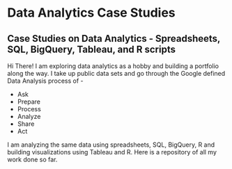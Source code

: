 # Data Analytics Case Studies
## Case Studies on Data Analytics - Spreadsheets, SQL, BigQuery, Tableau, and R scripts

Hi There!
I am exploring data analytics as a hobby and building a portfolio along the way. I take up public data sets and go through the Google defined Data Analysis process of -
* Ask
* Prepare
* Process
* Analyze
* Share
* Act

I am analyzing the same data using spreadsheets, SQL, BigQuery, R and building visualizations using Tableau and R. Here is a repository of all my work done so far.
